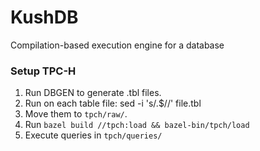# KushDB
Compilation-based execution engine for a database

### Setup TPC-H
1. Run DBGEN to generate .tbl files.
2. Run on each table file: sed -i 's/.$//' file.tbl
3. Move them to `tpch/raw/`.
4. Run `bazel build //tpch:load && bazel-bin/tpch/load` 
5. Execute queries in `tpch/queries/`